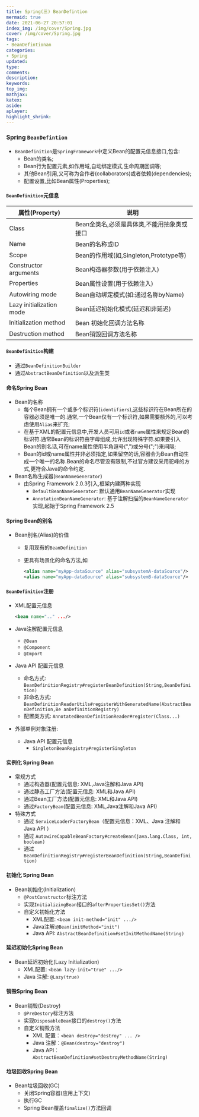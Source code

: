 ```yaml
---
title: Spring(三) BeanDefintion
mermaid: true
date: 2021-06-27 20:57:01
index_img: /img/cover/Spring.jpg
cover: /img/cover/Spring.jpg
tags:
- BeanDefintionan
categories:
- Spring
updated:
type:
comments:
description:
keywords:
top_img:
mathjax:
katex:
aside:
aplayer:
highlight_shrink:
---
```


### Spring `BeanDefintion`

* `BeanDefinition`是`SpringFramework`中定义Bean的配置元信息接口,包含:
  * Bean的类名;
  * Bean行为配置元素,如作用域,自动绑定模式,生命周期回调等;
  * 其他Bean引用,又可称为合作者(collaborators)或者依赖(dependencies);
  * 配置设置,比如Bean属性(Properties);

#### `BeanDefinition`元信息

| 属性(Property)           | 说明                                       |
| ------------------------ | ------------------------------------------ |
| Class                    | Bean全类名,必须是具体类,不能用抽象类或接口 |
| Name                     | Bean的名称或ID                             |
| Scope                    | Bean的作用域(如,Singleton,Prototype等)     |
| Constructor arguments    | Bean构造器参数(用于依赖注入)               |
| Properties               | Bean属性设置(用于依赖注入)                 |
| Autowiring mode          | Bean自动绑定模式(如:通过名称byName)        |
| Lazy initialization mode | Bean延迟初始化模式(延迟和非延迟)           |
| Initialization method    | Bean 初始化回调方法名称                    |
| Destruction method       | Bean销毁回调方法名称                       |

#### `BeanDefinition`构建

* 通过`BeanDefinitionBuilder`
* 通过`AbstractBeanDefinition`以及派生类

#### 命名Spring Bean

* Bean的名称
  * 每个Bean拥有一个或多个标识符(`identifiers`),这些标识符在Bean所在的容器必须是唯一的.通常,一个Bean仅有一个标识符,如果需要额外的,可以考虑使用`Alias`来扩充;
  * 在基于XML的配置元信息中,开发人员可用`id`或者`name`属性来规定Bean的标识符.通常Bean的标识符由字母组成,允许出现特殊字符.如果要引入Bean的别名话,可在name属性使用半角逗号(",")或分号(";")来间隔;
  * Bean的id或name属性并非必须指定,如果留空的话,容器会为Bean自动生成一个唯一的名称.Bean的命名尽管没有限制,不过官方建议采用驼峰的方式,更符合Java的命令约定.
* Bean名称生成器(`BeanNameGenerator`)
  * 由Spring Framework 2.0.3引入,框架内建两种实现
    * `DefaultBeanNameGenerator`: 默认通用`BeanNameGenerator`实现
    * `AnnotationBeanNameGenerator`: 基于注解扫描的`BeanNameGenerator`实现,起始于Spring Framework 2.5

#### Spring Bean的别名

* Bean别名(Alias)的价值

  * 复用现有的`BeanDefinition`

  * 更具有场景化的命名方法,如

    ```xml
    <alias name="myApp-dataSource" alias="subsystemA-dataSource"/>
    <alias name="myApp-dataSource" alias="subsystemB-dataSource"/>
    ```

#### `BeanDefinition`注册

  * XML配置元信息

    ```xml
    <bean name=".." .../>
    ```

  * Java注解配置元信息

    * `@Bean`
    * `@Component`
    * `@Import`

  * Java API 配置元信息

    * 命名方式: `BeanDefinitionRegistry#registerBeanDefinition(String,BeanDefinition)  `
    * 非命名方式: `BeanDefinitionReaderUtils#registerWithGeneratedName(AbstractBeanDefinition,Be
      anDefinitionRegistry)  `
    * 配置类方式: `AnnotatedBeanDefinitionReader#register(Class...)  `

  * 外部单例对象注册:

    * Java API 配置元信息
      * `SingletonBeanRegistry#registerSingleton   `

#### 实例化 Spring Bean

* 常规方式
  * 通过构造器(配置元信息: XML,Java注解和Java API)
  * 通过静态工厂方法(配置元信息: XML和Java API)
  * 通过Bean工厂方法(配置元信息: XML和Java API)
  * 通过`FactoryBean`(配置元信息: XML,Java注解和Java API)
* 特殊方式
  * 通过 `ServiceLoaderFactoryBean`（配置元信息：XML、Java 注解和 Java API ）
  *  通过 `AutowireCapableBeanFactory#createBean(java.lang.Class, int, boolean)`
  *  通过 `BeanDefinitionRegistry#registerBeanDefinition(String,BeanDefinition)  `

#### 初始化 Spring Bean

* Bean初始化(Initialization)
  * `@PostConstructor`标注方法
  * 实现`InitializingBean`接口的`afterPropertiesSet()`方法
  * 自定义初始化方法
    * XML配置: `<bean init-method="init" .../>`
    * Java注解:`@Bean(initMethod="init")`
    * Java API: `AbstractBeanDefinition#setInitMethodName(String)  `

#### 延迟初始化Spring Bean

* Bean延迟初始化(Lazy Initialization)
  * XML配置: `<bean lazy-init="true" .../>`
  * Java 注解: `@Lazy(true)`

#### 销毁Spring Bean

* Bean销毁(Destroy)
  * `@PreDestory`标注方法
  * 实现`DisposableBean`接口的`destroy()`方法
  * 自定义销毁方法
    * XML 配置：`<bean destroy="destroy" ... />`
    *  Java 注解：`@Bean(destroy="destroy")`
    *  Java API：`AbstractBeanDefinition#setDestroyMethodName(String)  `

#### 垃圾回收Spring Bean

* Bean垃圾回收(GC)
  * 关闭Spring容器(应用上下文)
  * 执行GC
  * Spring Bean覆盖`finalize()`方法回调
